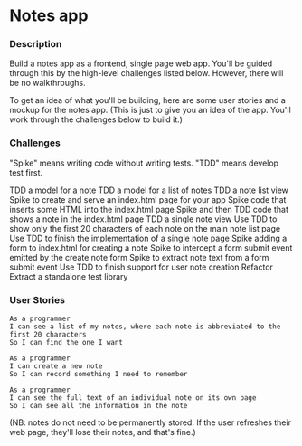 # Notes app

### Description
Build a notes app as a frontend, single page web app. You'll be guided through this by the high-level challenges listed below. However, there will be no walkthroughs.

To get an idea of what you'll be building, here are some user stories and a mockup for the notes app. (This is just to give you an idea of the app. You'll work through the challenges below to build it.)

### Challenges

"Spike" means writing code without writing tests. "TDD" means develop test first.

TDD a model for a note
TDD a model for a list of notes
TDD a note list view
Spike to create and serve an index.html page for your app
Spike code that inserts some HTML into the index.html page
Spike and then TDD code that shows a note in the index.html page
TDD a single note view
Use TDD to show only the first 20 characters of each note on the main note list page
Use TDD to finish the implementation of a single note page
Spike adding a form to index.html for creating a note
Spike to intercept a form submit event emitted by the create note form
Spike to extract note text from a form submit event
Use TDD to finish support for user note creation
Refactor
Extract a standalone test library

### User Stories

```
As a programmer
I can see a list of my notes, where each note is abbreviated to the first 20 characters
So I can find the one I want
```

```
As a programmer
I can create a new note
So I can record something I need to remember
```

```
As a programmer
I can see the full text of an individual note on its own page
So I can see all the information in the note
```

(NB: notes do not need to be permanently stored.  If the user refreshes their web page, they'll lose their notes, and that's fine.)

